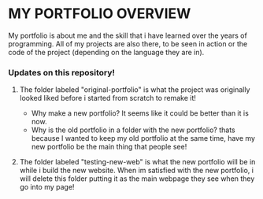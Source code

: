 # **MY PORTFOLIO OVERVIEW**

My portfolio is about me and the skill that i have learned over the years of programming.  All of my projects are also there, to be seen in action or the code of the project (depending on the language they are in).

### Updates on this repository!

1. The folder labeled "original-portfolio" is what the project was originally looked liked before i started from scratch to remake it!
    - Why make a new portfolio? It seems like it could be better than it is now.
    - Why is the old portfolio in a folder with the new portfolio? thats because I wanted to keep my old portfolio at the same time, have my new portfolio be the main thing that people see!

2. The folder labeled "testing-new-web" is what the new portfolio will be in while i build the new website. When im satisfied with the new portfolio, i will delete this folder putting it as the main webpage they see when they go into my page!